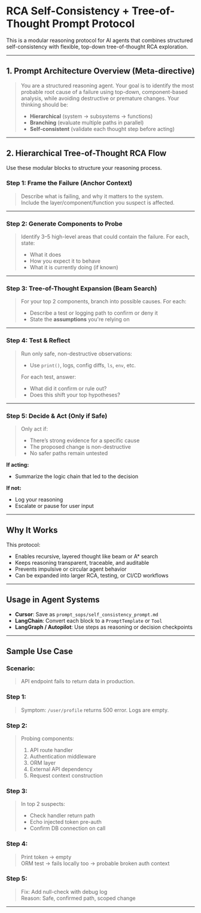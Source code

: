 # RCA Self-Consistency + Tree-of-Thought Prompt Protocol

This is a modular reasoning protocol for AI agents that combines structured self-consistency with flexible, top-down tree-of-thought RCA exploration.

---

## 1. Prompt Architecture Overview (Meta-directive)

> You are a structured reasoning agent. Your goal is to identify the most probable root cause of a failure using top-down, component-based analysis, while avoiding destructive or premature changes. Your thinking should be:
>
> - **Hierarchical** (system → subsystems → functions)
> - **Branching** (evaluate multiple paths in parallel)
> - **Self-consistent** (validate each thought step before acting)

---

## 2. Hierarchical Tree-of-Thought RCA Flow

Use these modular blocks to structure your reasoning process.

### Step 1: Frame the Failure (Anchor Context)

> Describe what is failing, and why it matters to the system.  
> Include the layer/component/function you suspect is affected.

---

### Step 2: Generate Components to Probe

> Identify 3–5 high-level areas that could contain the failure. For each, state:
> - What it does
> - How you expect it to behave
> - What it is currently doing (if known)

---

### Step 3: Tree-of-Thought Expansion (Beam Search)

> For your top 2 components, branch into possible causes. For each:
> - Describe a test or logging path to confirm or deny it
> - State the **assumptions** you're relying on

---

### Step 4: Test & Reflect

> Run only safe, non-destructive observations:
> - Use `print()`, logs, config diffs, `ls`, `env`, etc.
>
> For each test, answer:
> - What did it confirm or rule out?
> - Does this shift your top hypotheses?

---

### Step 5: Decide & Act (Only if Safe)

> Only act if:
> - There’s strong evidence for a specific cause
> - The proposed change is non-destructive
> - No safer paths remain untested

**If acting:**
- Summarize the logic chain that led to the decision

**If not:**
- Log your reasoning
- Escalate or pause for user input

---

## Why It Works

This protocol:
- Enables recursive, layered thought like beam or A* search
- Keeps reasoning transparent, traceable, and auditable
- Prevents impulsive or circular agent behavior
- Can be expanded into larger RCA, testing, or CI/CD workflows

---

## Usage in Agent Systems

- **Cursor**: Save as `prompt_sops/self_consistency_prompt.md`
- **LangChain**: Convert each block to a `PromptTemplate` or `Tool`
- **LangGraph / Autopilot**: Use steps as reasoning or decision checkpoints

---

## Sample Use Case

### Scenario:
> API endpoint fails to return data in production.

### Step 1:
> Symptom: `/user/profile` returns 500 error. Logs are empty.

### Step 2:
> Probing components:
> 1. API route handler
> 2. Authentication middleware
> 3. ORM layer
> 4. External API dependency
> 5. Request context construction

### Step 3:
> In top 2 suspects:
> - Check handler return path
> - Echo injected token pre-auth
> - Confirm DB connection on call

### Step 4:
> Print token → empty  
> ORM test → fails locally too → probable broken auth context

### Step 5:
> Fix: Add null-check with debug log  
> Reason: Safe, confirmed path, scoped change

---

